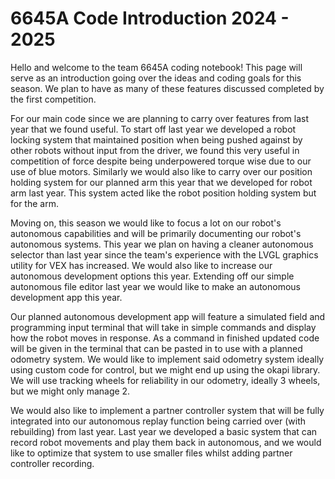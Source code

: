 # 6645A Code Introduction 2024 - 2025

Hello and welcome to the team 6645A coding notebook! This page will serve as an introduction going over the ideas and coding goals for this season. We plan to have as many of these features discussed completed by the first competition.

For our main code since we are planning to carry over features from last year that we found useful. To start off last year we developed a robot locking system that maintained position when being pushed against by other robots without input from the driver, we found this very useful in competition of force despite being underpowered torque wise due to our use of blue motors. Similarly we would also like to carry over our position holding system for our planned arm this year that we developed for robot arm last year. This system acted like the robot position holding system but for the arm.

Moving on, this season we would like to focus a lot on our robot's autonomous capabilities and will be primarily documenting our robot's autonomous systems. This year we plan on having a cleaner autonomous selector than last year since the team's experience with the LVGL graphics utility for VEX has increased. We would also like to increase our autonomous development options this year. Extending off our simple autonomous file editor last year we would like to make an autonomous development app this year.

Our planned autonomous development app will feature a simulated field and programming input terminal that will take in simple commands and display how the robot moves in response. As a command in finished updated code will be given in the terminal that can be pasted in to use with a planned odometry system. We would like to implement said odometry system ideally using custom code for control, but we might end up using the okapi library. We will use tracking wheels for reliability in our odometry, ideally 3 wheels, but we might only manage 2.

We would also like to implement a partner controller system that will be fully integrated into our autonomous replay function being carried over (with rebuilding) from last year. Last year we developed a basic system that can record robot movements and play them back in autonomous, and we would like to optimize that system to use smaller files whilst adding partner controller recording.